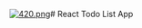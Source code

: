 [![420.png](https://i.postimg.cc/GmTss6pJ/420.png)](https://postimg.cc/nXZLyRBC)# React Todo List App
